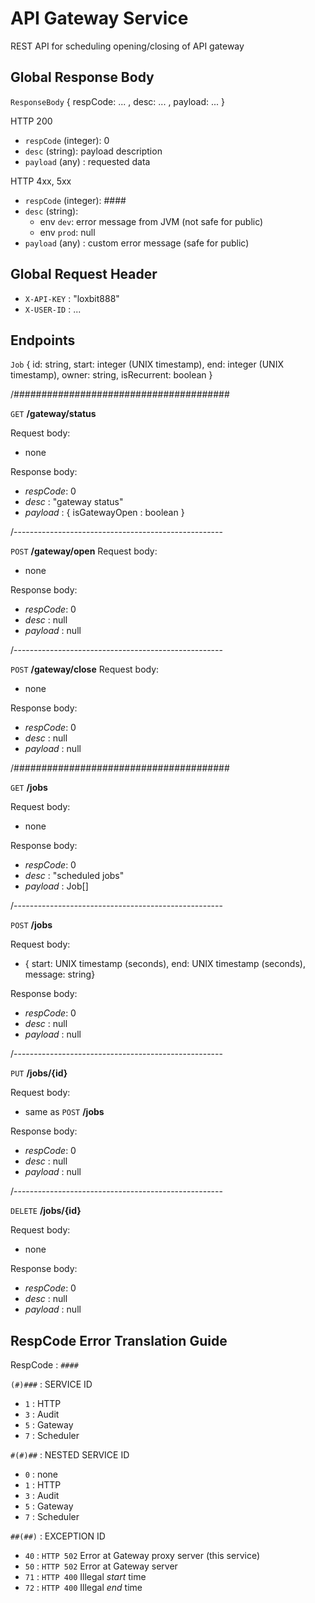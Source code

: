 # API Gateway Service

REST API for scheduling opening/closing of API gateway

## Global Response Body

`ResponseBody` { respCode: ... , desc: ... , payload: ... }

HTTP 200

- `respCode` (integer): 0
- `desc` (string): payload description
- `payload` (any) : requested data

HTTP 4xx, 5xx

- `respCode` (integer): ####
- `desc` (string):
    - env `dev`: error message from JVM (not safe for public)
    - env `prod`: null
- `payload` (any) : custom error message (safe for public)

## Global Request Header

- `X-API-KEY` : "loxbit888"
- `X-USER-ID` : ...

## Endpoints

`Job` { id: string, start: integer (UNIX timestamp), end: integer (UNIX timestamp), owner: string, isRecurrent: boolean }

/#######################################

`GET` **/gateway/status**

Request body:
  - none

Response body:
- _respCode_: 0
- _desc_ : "gateway status"
- _payload_ : { isGatewayOpen : boolean }

/----------------------------------------------------

`POST` **/gateway/open**
Request body:
  - none

Response body:
- _respCode_: 0
- _desc_ : null
- _payload_ : null

/----------------------------------------------------

`POST` **/gateway/close**
Request body:
  - none

Response body:
- _respCode_: 0
- _desc_ : null
- _payload_ : null

/#######################################

`GET` **/jobs**

Request body:
  - none

Response body:
- _respCode_: 0
- _desc_ : "scheduled jobs"
- _payload_ : Job[]

/----------------------------------------------------

`POST` **/jobs**

Request body:
  - { start: UNIX timestamp (seconds), end: UNIX timestamp (seconds), message: string}

Response body:
- _respCode_: 0
- _desc_ : null
- _payload_ : null

/----------------------------------------------------

`PUT` **/jobs/{id}**

Request body:
  - same as `POST` **/jobs**

Response body:
- _respCode_: 0
- _desc_ : null
- _payload_ : null

/----------------------------------------------------

`DELETE` **/jobs/{id}**

Request body:
  - none

Response body:
- _respCode_: 0
- _desc_ : null
- _payload_ : null

## RespCode Error Translation Guide
RespCode : `####`

`(#)###` : SERVICE ID
- `1` : HTTP
- `3` : Audit
- `5` : Gateway
- `7` : Scheduler

`#(#)##` : NESTED SERVICE ID
- `0` : none
- `1` : HTTP
- `3` : Audit
- `5` : Gateway
- `7` : Scheduler

`##(##)` : EXCEPTION ID
- `40` : `HTTP 502` Error at Gateway proxy server (this service)
- `50` : `HTTP 502` Error at Gateway server
- `71` : `HTTP 400` Illegal _start_ time
- `72` : `HTTP 400` Illegal _end_ time